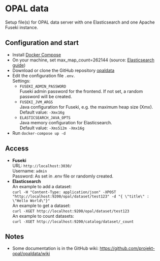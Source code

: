# OPAL data

Setup file(s) for OPAL data server with one Elasticsearch and one Apache Fuseki instance.

## Configuration and start

- Install [Docker Compose](https://docs.docker.com/compose/install/)
- On your machine, set max_map_count=262144 (source: [Elasticsearch guide](https://www.elastic.co/guide/en/elasticsearch/reference/current/docker.html#docker-cli-run-prod-mode))
- Download or clone the GitHub repository [opaldata](https://github.com/projekt-opal/opaldata)
- Edit the configuration file  `.env`.  
  Settings:
    - `FUSEKI_ADMIN_PASSWORD`  
      Fuseki admin password for the frontend. If not set, a random password will be created.
    - `FUSEKI_JVM_ARGS`  
      Java configuration for Fuseki, e.g. the maximum heap size (Xmx).  
      Default value: `-Xmx16g`
    - `ELASTICSEARCH_JAVA_OPTS`  
      Java memory configuration for Elasticsearch.  
      Default value: `-Xms512m -Xmx16g`
- Run `docker-compose up -d`

## Access

- **Fuseki**  
  URL: `http://localhost:3030/`  
  Username: `admin`  
  Password: As set in .env file or randomly created.
- **Elasticsearch**  
  An example to add a dataset:  
  `curl -H "Content-Type: application/json" -XPOST "http://localhost:9200/opal/dataset/test123" -d "{ \"title\" : \"Hello World\"}"`  
  An example to get a dataset:  
  `curl -XGET http://localhost:9200/opal/dataset/test123`  
  An example to count datasets:  
  `curl -XGET http://localhost:9200/catalog/dataset/_count`

## Notes 

* Some documentation is in the GitHub wiki: https://github.com/projekt-opal/opaldata/wiki
